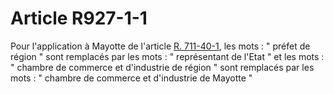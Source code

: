 # Article R927-1-1

<p>Pour l'application à Mayotte de l'article <a href='/affichCodeArticle.do?cidTexte=LEGITEXT000005634379&idArticle=LEGIARTI000029719742&dateTexte=&categorieLien=cid' title='Code de commerce - art. R711-40-1 (V)'>R. 711-40-1</a>, les mots : " préfet de région " sont remplacés par les mots : " représentant de l'Etat " et les mots : " chambre de commerce et d'industrie de région " sont remplacés par les mots : " chambre de commerce et d'industrie de Mayotte "</p>